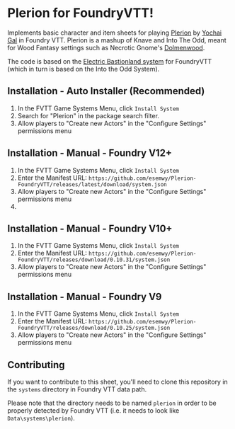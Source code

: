 # Plerion for FoundryVTT!

Implements basic character and item sheets for playing [Plerion](https://plerionrpg.com) by [Yochai Gal](https://newschoolrevolution.com) in Foundry VTT. Plerion is a mashup of Knave and Into The Odd, meant for Wood Fantasy settings such as Necrotic Gnome's [Dolmenwood](https://necroticgnome.com/collections/dolmenwood).

The code is based on the [Electric Bastionland system](https://github.com/mvdleden/electric-bastionland-FoundryVTT/) for FoundryVTT (which in turn is based on the Into the Odd System).

## Installation - Auto Installer (Recommended)

1. In the FVTT Game Systems Menu, click `Install System`
2. Search for "Plerion" in the package search filter.
3. Allow players to "Create new Actors" in the "Configure Settings" permissions menu

## Installation - Manual - Foundry V12+

1. In the FVTT Game Systems Menu, click `Install System`
2. Enter the Manifest URL: `https://github.com/esemwy/Plerion-FoundryVTT/releases/latest/download/system.json`
3. Allow players to "Create new Actors" in the "Configure Settings" permissions menu
4. 
## Installation - Manual - Foundry V10+

1. In the FVTT Game Systems Menu, click `Install System`
2. Enter the Manifest URL: `https://github.com/esemwy/Plerion-FoundryVTT/releases/download/0.10.31/system.json`
3. Allow players to "Create new Actors" in the "Configure Settings" permissions menu

## Installation - Manual - Foundry V9

1. In the FVTT Game Systems Menu, click `Install System`
2. Enter the Manifest URL: `https://github.com/esemwy/Plerion-FoundryVTT/releases/download/0.10.25/system.json`
3. Allow players to "Create new Actors" in the "Configure Settings" permissions menu

## Contributing

If you want to contribute to this sheet, you'll need to clone this repository in the `systems` directory in Foundry VTT data path.

Please note that the directory needs to be named `plerion` in order to be properly detected by Foundry VTT (i.e. it needs to look like `Data\systems\plerion`).
